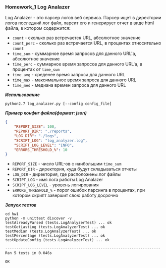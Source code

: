 ### Homework_1 Log Analazer

Log Analazer - это парсер логов веб сервиса. Парсер ищет в директории логов последний лог файл, парсит его и генерирует отчет в виде html файла, в котором содержится:

* `count` - сколько раз встречается URL, абсолютное значение
* `count_perc` - сколько раз встречается URL, в процентах относительно `count`
* `time_sum` - суммарное время запросов для данного URL'a, абсолютное значение
* `time_perc` - суммарное время запросов для данного URL'a, в процентах от `time_sum`
* `time_avg` - среденее время запроса для данного URL
* `time_max` - максимальное время запроса для данного URL
* `time_med` - медиана времен запроса для данного URL


***Использование***
```
python2.7 log_analazer.py [--config config_file]
```

***Пример конфиг файла(формат: json)***
```json
{
    "REPORT_SIZE": 100,
    "REPORT_DIR": "./reports",
    "LOG_DIR": "./logs",
    "SCRIPT_LOG": "log_analyzer.log",
    "SCRIPT_LOG_LEVEL": "INFO",
    "ERRORS_THRESHOLD_%": 10
}
```

* `REPORT_SIZE` - число URL-ов c наибольшим `time_sum`
* `REPORT_DIR` - директория, куда будут складываться отчеты
* `LOG_DIR` - директория, где расположены лог файлы
* `SCRIPT_LOG` - имя лога работы Log Analazer
* `SCRIPT_LOG_LEVEL` - уровень логирования
* `ERRORS_THRESHOLD_%` - порог ошибок парсинга в процентах, при котором скрипт завершит свою работу досрочно


***Запуск тестов***
```
cd hw1
python -m unittest discover -v
testAlreadyParsed (tests.LogAnalyzerTest) ... ok
testGetLastLog (tests.LogAnalyzerTest) ... ok
testMedian (tests.LogAnalyzerTest) ... ok
testPercentage (tests.LogAnalyzerTest) ... ok
testUpdateConfig (tests.LogAnalyzerTest) ... ok

----------------------------------------------------------------------
Ran 5 tests in 0.046s

OK
```

